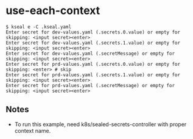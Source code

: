 # use-each-context
```console
$ kseal e -C .kseal.yaml
Enter secret for dev-values.yaml (.secrets.0.value) or empty for skipping: <input secret><enter>
Enter secret for dev-values.yaml (.secrets.1.value) or empty for skipping: <input secret><enter>
Enter secret for dev-values.yaml (.secretMessage) or empty for skipping: <input secret><enter>
Enter secret for prd-values.yaml (.secrets.0.value) or empty for skipping: <enter> # skip
Enter secret for prd-values.yaml (.secrets.1.value) or empty for skipping: <input secret><enter>
Enter secret for prd-values.yaml (.secretMessage) or empty for skipping: <input secret><enter>
```

## Notes
* To run this example, need k8s/sealed-secrets-controller with proper context name.
